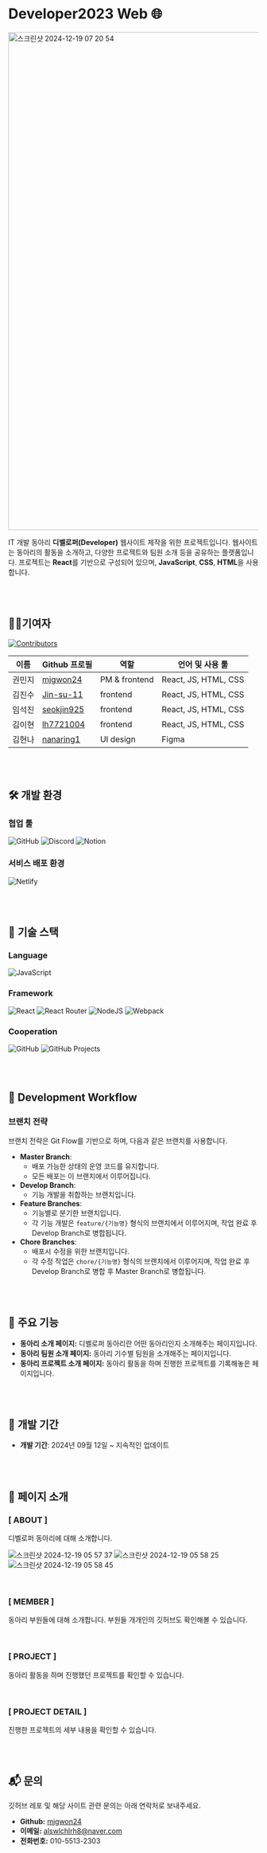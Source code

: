 
# Developer2023 Web 🌐

<img width="1000" alt="스크린샷 2024-12-19 07 20 54" src="https://github.com/user-attachments/assets/6030f857-6d33-4795-858f-57de7d81315f" />

IT 개발 동아리 **디벨로퍼(Developer)** 웹사이트 제작을 위한 프로젝트입니다. 웹사이트는 동아리의 활동을 소개하고, 다양한 프로젝트와 팀원 소개 등을 공유하는 플랫폼입니다. 프로젝트는 **React**를 기반으로 구성되어 있으며, **JavaScript**, **CSS**, **HTML**을 사용합니다.

<br/>
<br/>

## 🧑‍💻기여자
[![Contributors](https://img.shields.io/badge/contributors-5-brightgreen)](#-기여자-contributors)  

| 이름         | Github 프로필            | 역할                                  | 언어 및 사용 툴  |
|--------------|--------------------------|---------------------------------------|-------------------|
| 권민지     | [mjgwon24](https://github.com/mjgwon24) | PM & frontend    | React, JS, HTML, CSS |
| 김진수    | [Jin-su-11](https://github.com/Jin-su-11) | frontend        | React, JS, HTML, CSS |
| 임석진   | [seokjin925](https://github.com/seokjin925) | frontend       | React, JS, HTML, CSS |
| 김이현   | [lh7721004](https://github.com/lh7721004) | frontend       | React, JS, HTML, CSS |
| 김현나        | [nanaring1](https://github.com/nanaring1)  | UI design        | Figma |

<br/>
<br/>

## 🛠️ 개발 환경

### 협업 툴
   ![GitHub](https://img.shields.io/badge/GitHub-181717?style=flat&logo=github&logoColor=white)  ![Discord](https://img.shields.io/badge/Discord-5865F2?style=flat&logo=discord&logoColor=white)   ![Notion](https://img.shields.io/badge/Notion-000000?style=flat&logo=notion&logoColor=white)

### 서비스 배포 환경
![Netlify](https://img.shields.io/badge/netlify-%23000000.svg?style=for-the-badge&logo=netlify&logoColor=#00C7B7)

<br/>
<br/>

## 🔧 기술 스택

### Language  
![JavaScript](https://img.shields.io/badge/javascript-%23323330.svg?style=for-the-badge&logo=javascript&logoColor=%23F7DF1E)

### Framework
![React](https://img.shields.io/badge/react-%2320232a.svg?style=for-the-badge&logo=react&logoColor=%2361DAFB)  ![React Router](https://img.shields.io/badge/React_Router-CA4245?style=for-the-badge&logo=react-router&logoColor=white)  ![NodeJS](https://img.shields.io/badge/node.js-6DA55F?style=for-the-badge&logo=node.js&logoColor=white)  ![Webpack](https://img.shields.io/badge/webpack-%238DD6F9.svg?style=for-the-badge&logo=webpack&logoColor=black)

### Cooperation  
![GitHub](https://img.shields.io/badge/GitHub-181717?style=flat&logo=github&logoColor=white)  ![GitHub Projects](https://img.shields.io/badge/Projects-0366D6?style=flat&logo=github&logoColor=white)

<br/>
<br/>

## 🔄 Development Workflow

### 브랜치 전략

브랜치 전략은 Git Flow를 기반으로 하며, 다음과 같은 브랜치를 사용합니다.

- **Master Branch**:  
    - 배포 가능한 상태의 운영 코드를 유지합니다.  
    - 모든 배포는 이 브랜치에서 이루어집니다.
- **Develop Branch**:
    - 기능 개발을 취합하는 브랜치입니다.
- **Feature Branches**:  
    - 기능별로 분기한 브랜치입니다.
    - 각 기능 개발은 `feature/{기능명}` 형식의 브랜치에서 이루어지며, 작업 완료 후 Develop Branch로 병합됩니다.
- **Chore Branches**:  
    - 배포시 수정을 위한 브랜치입니다.
    - 각 수정 작업은 `chore/{기능명}` 형식의 브랜치에서 이루어지며, 작업 완료 후 Develop Branch로 병합 후 Master Branch로 병합됩니다.
      
<br/>
<br/>

## 🔧 주요 기능

- **동아리 소개 페이지:** 디벨로퍼 동아리란 어떤 동아리인지 소개해주는 페이지입니다.
- **동아리 팀원 소개 페이지:** 동아리 기수별 팀원을 소개해주는 페이지입니다.
- **동아리 프로젝트 소개 페이지:** 동아리 활동을 하며 진행한 프로젝트를 기록해놓은 페이지입니다.

<br/>
<br/>

## 📅 개발 기간

- **개발 기간**: 2024년 09월 12일 ~ 지속적인 업데이트
  
<br/>
<br/>

## 📑 페이지 소개

### [ ABOUT ]
디벨로퍼 동아리에 대해 소개합니다.

![스크린샷 2024-12-19 05 57 37](https://github.com/user-attachments/assets/f203d4eb-b432-4048-ad20-71c14a595e13)
![스크린샷 2024-12-19 05 58 25](https://github.com/user-attachments/assets/7ec21397-f6d6-494f-a1eb-d0ab77180253)
![스크린샷 2024-12-19 05 58 45](https://github.com/user-attachments/assets/705b4632-8212-4f45-919d-06d8c96ca783)

<br/>

### [ MEMBER ]
동아리 부원들에 대해 소개합니다. 부원들 개개인의 깃허브도 확인해볼 수 있습니다.

<br/>

### [ PROJECT ]
동아리 활동을 하며 진행했던 프로젝트를 확인할 수 있습니다.

<br/>

### [ PROJECT DETAIL ]
진행한 프로젝트의 세부 내용을 확인할 수 있습니다.


<br/>
<br/>


## 📬 문의

깃허브 레포 및 해당 사이트 관련 문의는 아래 연락처로 보내주세요.

- **Github:** [mjgwon24](https://github.com/mjgwon24)
- **이메일:** alswlchlrh8@naver.com
- **전화번호:** 010-5513-2303
